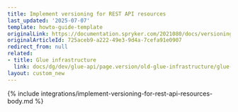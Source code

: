 ```yaml
---
title: Implement versioning for REST API resources
last_updated: '2025-07-07'
template: howto-guide-template
originalLink: https://documentation.spryker.com/2021080/docs/versioning-rest-api-resources
originalArticleId: 725aceb9-a222-49e3-9d4a-7cefa91e0907
redirect_from: null
related:
- title: Glue infrastructure
  link: docs/dg/dev/glue-api/page.version/old-glue-infrastructure/glue-infrastructure.html
layout: custom_new
---
```


{% include integrations/implement-versioning-for-rest-api-resources-body.md %}
